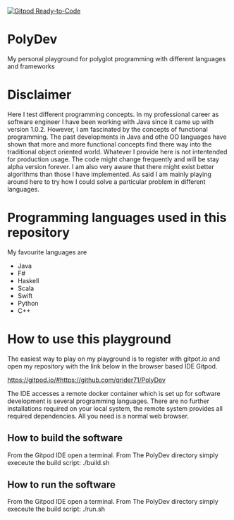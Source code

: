 [![Gitpod Ready-to-Code](https://img.shields.io/badge/Gitpod-Ready--to--Code-blue?logo=gitpod)](https://gitpod.io/#https://github.com/qrider71/PolyDev) 

# PolyDev
My personal playground for polyglot programming with different languages and frameworks

# Disclaimer
Here I test different programming concepts. In my professional career as software engineer
I have been working with Java since it came up with version 1.0.2. However, I am fascinated
by the concepts of functional programming. The past developments in Java and othe OO languages have shown that more and more functional concepts find there way into the traditional object oriented world. Whatever I provide here is not intentended for production usage. The code might
change frequently and will be stay alpha version forever. I am also very aware that there might
exist better algorithms than those I have implemented. As said I am mainly playing around here
to try how I could solve a particular problem in different languages.

# Programming languages used in this repository
My favourite languages are
- Java
- F#
- Haskell
- Scala
- Swift
- Python
- C++

# How to use this playground
The easiest way to play on my playground is to register with gitpot.io
and open my repository with the link below in the browser based IDE Gitpod.

https://gitpod.io/#https://github.com/qrider71/PolyDev

The IDE accesses a remote docker container which is set up for software
development is several programming languages. There are no further installations
required on your local system, the remote system provides all required dependencies.
All you need is a normal web browser.

## How to build the software
From the Gitpod IDE open a terminal. From The PolyDev directory simply execeute
the build script: ./build.sh

## How to run the software
From the Gitpod IDE open a terminal. From The PolyDev directory simply execeute
the build script: ./run.sh


